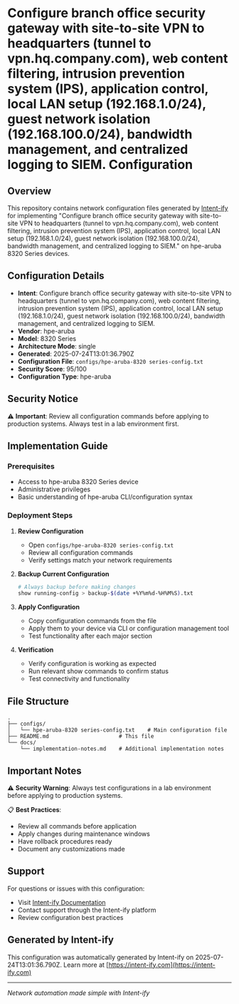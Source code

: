 # Configure branch office security gateway with site-to-site VPN to headquarters (tunnel to vpn.hq.company.com), web content filtering, intrusion prevention system (IPS), application control, local LAN setup (192.168.1.0/24), guest network isolation (192.168.100.0/24), bandwidth management, and centralized logging to SIEM. Configuration

## Overview
This repository contains network configuration files generated by [Intent-ify](https://intent-ify.com) for implementing "Configure branch office security gateway with site-to-site VPN to headquarters (tunnel to vpn.hq.company.com), web content filtering, intrusion prevention system (IPS), application control, local LAN setup (192.168.1.0/24), guest network isolation (192.168.100.0/24), bandwidth management, and centralized logging to SIEM." on hpe-aruba 8320 Series devices.

## Configuration Details
- **Intent**: Configure branch office security gateway with site-to-site VPN to headquarters (tunnel to vpn.hq.company.com), web content filtering, intrusion prevention system (IPS), application control, local LAN setup (192.168.1.0/24), guest network isolation (192.168.100.0/24), bandwidth management, and centralized logging to SIEM.
- **Vendor**: hpe-aruba
- **Model**: 8320 Series
- **Architecture Mode**: single
- **Generated**: 2025-07-24T13:01:36.790Z
- **Configuration File**: `configs/hpe-aruba-8320 series-config.txt`
- **Security Score**: 95/100
- **Configuration Type**: hpe-aruba

## Security Notice
⚠️ **Important**: Review all configuration commands before applying to production systems. Always test in a lab environment first.

## Implementation Guide

### Prerequisites
- Access to hpe-aruba 8320 Series device
- Administrative privileges
- Basic understanding of hpe-aruba CLI/configuration syntax

### Deployment Steps

1. **Review Configuration**
   - Open `configs/hpe-aruba-8320 series-config.txt`
   - Review all configuration commands
   - Verify settings match your network requirements

2. **Backup Current Configuration**
   ```bash
   # Always backup before making changes
   show running-config > backup-$(date +%Y%m%d-%H%M%S).txt
   ```

3. **Apply Configuration**
   - Copy configuration commands from the file
   - Apply them to your device via CLI or configuration management tool
   - Test functionality after each major section

4. **Verification**
   - Verify configuration is working as expected
   - Run relevant show commands to confirm status
   - Test connectivity and functionality

## File Structure
```
.
├── configs/
│   └── hpe-aruba-8320 series-config.txt    # Main configuration file
├── README.md                      # This file
└── docs/
    └── implementation-notes.md    # Additional implementation notes
```

## Important Notes

⚠️ **Security Warning**: Always test configurations in a lab environment before applying to production systems.

📋 **Best Practices**:
- Review all commands before application
- Apply changes during maintenance windows
- Have rollback procedures ready
- Document any customizations made

## Support

For questions or issues with this configuration:
- Visit [Intent-ify Documentation](https://intent-ify.com/docs)
- Contact support through the Intent-ify platform
- Review configuration best practices

## Generated by Intent-ify
This configuration was automatically generated by Intent-ify on 2025-07-24T13:01:36.790Z. 
Learn more at [https://intent-ify.com](https://intent-ify.com)

---
*Network automation made simple with Intent-ify*